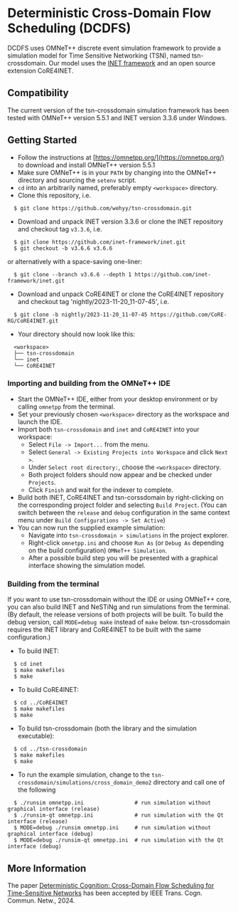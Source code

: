 # Deterministic Cross-Domain Flow Scheduling (DCDFS)
DCDFS uses OMNeT++ discrete event simulation framework to provide a simulation model for Time Sensitive Networking (TSN), named tsn-crossdomain.
Our model uses the [INET framework](https://inet.omnetpp.org/) and an open source extension CoRE4INET.

## Compatibility

The current version of the tsn-crossdomain simulation framework has been tested with OMNeT++ version 5.5.1 and INET version 3.3.6 under Windows.

## Getting Started

+ Follow the instructions at [https://omnetpp.org/](https://omnetpp.org/) to download and install OMNeT++ version 5.5.1
+ Make sure OMNeT++ is in your `PATH` by changing into the OMNeT++ directory and sourcing the `setenv` script.
+ `cd` into an arbitrarily named, preferably empty `<workspace>` directory.
+ Clone this repository, i.e.

```
  $ git clone https://github.com/wehyy/tsn-crossdomain.git
```

+ Download and unpack INET version 3.3.6 or clone the INET repository and checkout tag `v3.3.6`, i.e.

```
  $ git clone https://github.com/inet-framework/inet.git
  $ git checkout -b v3.6.6 v3.6.6
```
  or alternatively with a space-saving one-liner:
```
  $ git clone --branch v3.6.6 --depth 1 https://github.com/inet-framework/inet.git
```

+ Download and unpack CoRE4INET or clone the CoRE4INET repository and checkout tag 'nightly/2023-11-20_11-07-45', i.e.

```
  $ git clone -b nightly/2023-11-20_11-07-45 https://github.com/CoRE-RG/CoRE4INET.git
```

+ Your directory should now look like this:

```
  <workspace>
  ├── tsn-crossdomain
  └── inet
  └── CoRE4INET
```

### Importing and building from the OMNeT++ IDE

+ Start the OMNeT++ IDE, either from your desktop environment or by calling `omnetpp` from the terminal.
+ Set your previously chosen `<workspace>` directory as the workspace and launch the IDE.
+ Import both `tsn-crossdomain` and `inet` and `CoRE4INET` into your workspace:
	- Select `File -> Import...` from the menu.
	- Select `General -> Existing Projects into Workspace` and click `Next >`.
	- Under `Select root directory:`, choose the `<workspace>` directory.
	- Both project folders should now appear and be checked under `Projects`.
	- Click `Finish` and wait for the indexer to complete.
+ Build both INET, CoRE4INET and tsn-corssdomain by right-clicking on the corresponding project folder and selecting `Build Project`.
  (You can switch between the `release` and `debug` configuration in the same context menu under `Build Configurations -> Set Active`)
+ You can now run the supplied example simulation:
	- Navigate into `tsn-crossdomain > simulations` in the project explorer.
	- Right-click `omnetpp.ini` and choose `Run As` (or `Debug As` depending on the build configuration) `OMNeT++ Simulation`.
	- After a possible build step you will be presented with a graphical interface showing the simulation model.

### Building from the terminal

If you want to use tsn-crossdomain without the IDE or using OMNeT++ core, you can also build INET and NeSTiNg and run simulations from the terminal. (By default, the release versions of both projects will be built. To build the debug version, call `MODE=debug make` instead of `make` below. tsn-crossdomain requires the INET library and CoRE4INET to be built with the same configuration.)

+ To build INET:

```
  $ cd inet
  $ make makefiles
  $ make
```

+ To build CoRE4INET:

```
  $ cd ../CoRE4INET
  $ make makefiles
  $ make
```

+ To build tsn-crossdomain (both the library and the simulation executable):

```
  $ cd ../tsn-crossdomain
  $ make makefiles
  $ make
```

+ To run the example simulation, change to the `tsn-crossdomain/simulations/cross_domain_demo2` directory and call one of the following

```
  $ ./runsim omnetpp.ini                # run simulation without graphical interface (release)
  $ ./runsim-qt omnetpp.ini             # run simulation with the Qt interface (release)
  $ MODE=debug ./runsim omnetpp.ini     # run simulation without graphical interface (debug)
  $ MODE=debug ./runsim-qt omnetpp.ini  # run simulation with the Qt interface (debug)
```

## More Information

The paper [Deterministic Cognition: Cross-Domain Flow Scheduling for Time-Sensitive Networks](https://ieeexplore.ieee.org/abstract/document/10422798/) has been accepted by IEEE Trans. Cogn. Commun. Netw., 2024.
